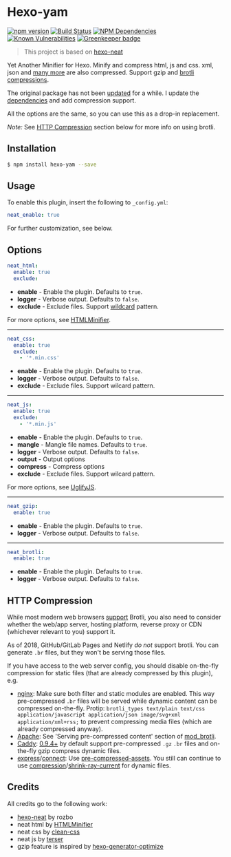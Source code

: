 # Hexo-yam

[![npm version](https://badge.fury.io/js/hexo-yam.svg)](https://www.npmjs.com/package/hexo-yam)
[![Build Status](https://travis-ci.com/weyusi/hexo-yam.svg?branch=master)](https://travis-ci.com/weyusi/hexo-yam)
[![NPM Dependencies](https://david-dm.org/weyusi/hexo-yam.svg)](https://david-dm.org/weyusi/hexo-yam)
[![Known Vulnerabilities](https://snyk.io/test/npm/hexo-yam/badge.svg)](https://snyk.io/test/npm/hexo-yam)
[![Greenkeeper badge](https://badges.greenkeeper.io/weyusi/hexo-yam.svg)](https://greenkeeper.io/)

> This project is based on [hexo-neat](https://github.com/rozbo/hexo-neat)

Yet Another Minifier for Hexo. Minify and compress html, js and css. xml, json and [many more](https://github.com/weyusi/hexo-yam/blob/master/lib/filter.js#L105) are also compressed. Support gzip and [brotli](https://en.wikipedia.org/wiki/Brotli) [compressions](https://en.wikipedia.org/wiki/HTTP_compression).

The original package has not been [updated](https://www.npmjs.com/package/hexo-neat) for a while. I update the [dependencies](https://github.com/weyusi/hexo-yam/blob/master/package.json) and add compression support.

All the options are the same, so you can use this as a drop-in replacement.

*Note:* See [HTTP Compression](#http-compression) section below for more info on using brotli.

## Installation
``` bash
$ npm install hexo-yam --save
```

## Usage
To enable this plugin, insert the following to `_config.yml`:
``` yaml
neat_enable: true
```
For further customization, see below.

## Options
``` yaml
neat_html:
  enable: true
  exclude:
```
- **enable** - Enable the plugin. Defaults to `true`.
- **logger** - Verbose output. Defaults to `false`.
- **exclude** - Exclude files. Support [wildcard](https://github.com/micromatch/nanomatch#features) pattern.

For more options, see [HTMLMinifier](https://github.com/kangax/html-minifier).

----------

``` yaml
neat_css:
  enable: true
  exclude:
    - '*.min.css'
```
- **enable** - Enable the plugin. Defaults to `true`.
- **logger** - Verbose output. Defaults to `false`.
- **exclude** - Exclude files. Support wilcard pattern.

----------

``` yaml
neat_js:
  enable: true
  exclude:
    - '*.min.js'
```
- **enable** - Enable the plugin. Defaults to `true`.
- **mangle** - Mangle file names. Defaults to `true`.
- **logger** - Verbose output. Defaults to `false`.
- **output** - Output options
- **compress** - Compress options
- **exclude** - Exclude files. Support wilcard pattern.

For more options, see [UglifyJS](https://github.com/mishoo/UglifyJS2).

----------

``` yaml
neat_gzip:
  enable: true
```
- **enable** - Enable the plugin. Defaults to `true`.
- **logger** - Verbose output. Defaults to `false`.

----------

``` yaml
neat_brotli:
  enable: true
```
- **enable** - Enable the plugin. Defaults to `true`.
- **logger** - Verbose output. Defaults to `false`.

## HTTP Compression
While most modern web browsers [support](https://www.caniuse.com/#feat=brotli) Brotli, you also need to consider whether the web/app server, hosting platform, reverse proxy or CDN (whichever relevant to you) support it.

As of 2018, GitHub/GitLab Pages and Netlify *do not* support brotli. You can generate `.br` files, but they won't be serving those files.

If you have access to the web server config, you should disable on-the-fly compression for static files (that are already compressed by this plugin), e.g.

- [nginx](https://github.com/google/ngx_brotli): Make sure both filter and static modules are enabled. This way pre-compressed `.br` files will be served while dynamic content can be compressed on-the-fly. Protip: `brotli_types text/plain text/css application/javascript application/json image/svg+xml application/xml+rss;` to prevent compressing media files (which are already compressed anyway).
- [Apache](https://httpd.apache.org/docs/2.4/en/mod/mod_brotli.html): See 'Serving pre-compressed content' section of [mod_brotli](https://httpd.apache.org/docs/2.4/en/mod/mod_brotli.html).
- [Caddy](https://caddyserver.com/features): [0.9.4+](https://caddyserver.com/blog/caddy-0_9_4-released) by default support pre-compressed `.gz` `.br` files and on-the-fly gzip compress dynamic files.
- [express](https://github.com/expressjs/express)/[connect](https://github.com/senchalabs/connect): Use [pre-compressed-assets](https://github.com/domadams/pre-compressed-assets). You still can continue to use [compression](https://github.com/expressjs/compression)/[shrink-ray-current](https://github.com/Alorel/shrink-ray) for dynamic files.

## Credits
All credits go to the following work:
- [hexo-neat](https://github.com/rozbo/hexo-neat) by rozbo
- neat html by [HTMLMinifier](https://github.com/kangax/html-minifier)
- neat css  by [clean-css](https://github.com/jakubpawlowicz/clean-css)
- neat js   by  [terser](https://github.com/terser-js/terser)
- gzip feature is inspired by [hexo-generator-optimize](https://github.com/JackyRen/hexo-generator-optimize)
